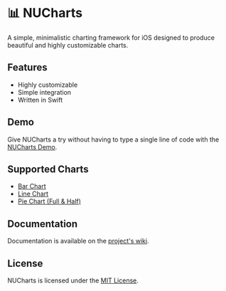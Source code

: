 # 📊 NUCharts
A simple, minimalistic charting framework for iOS designed to produce beautiful and highly customizable charts.

## Features
- Highly customizable
- Simple integration
- Written in Swift

## Demo
Give NUCharts a try without having to type a single line of code with the [NUCharts Demo](https://github.com/DarthXoc/NUCharts-Demo).

## Supported Charts
- [Bar Chart](https://github.com/DarthXoc/NUCharts/wiki/Bar-Chart)
- [Line Chart](https://github.com/DarthXoc/NUCharts/wiki/Line-Chart)
- [Pie Chart (Full & Half)](https://github.com/DarthXoc/NUCharts/wiki/Pie-Chart)

## Documentation
Documentation is available on the [project's wiki](https://github.com/DarthXoc/NUCharts-v3/wiki).

## License
NUCharts is licensed under the [MIT License](https://choosealicense.com/licenses/mit/).
